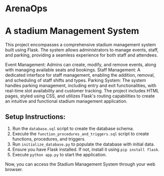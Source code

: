 # ArenaOps

# A stadium Management System

This project encompasses a comprehensive stadium management system built using Flask. The system allows administrators to manage events, staff, and parking, providing a seamless experience for both staff and attendees.

Event Management: Admins can create, modify, and remove events, along with managing available seats and bookings.
Staff Management: A dedicated interface for staff management, enabling the addition, removal, and scheduling of staff shifts and types.
Parking System: The system handles parking management, including entry and exit functionalities, with real-time slot availability and customer tracking.
The project includes HTML pages, styled using CSS, and utilizes Flask's routing capabilities to create an intuitive and functional stadium management application.

## Setup Instructions:

1. Run the `database.sql` script to create the database schema.
2. Execute the `function_procedures_and_triggers.sql` script to create functions, procedures, and triggers.
3. Run `initialize_database.py` to populate the database with initial data.
4. Ensure you have Flask installed. If not, install it using `pip install flask`.
5. Execute `python app.py` to start the application.

Now, you can access the Stadium Management System through your web browser.




